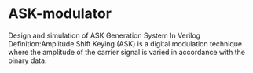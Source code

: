 # ASK-modulator
Design and simulation of ASK Generation System In Verilog
Definition:Amplitude Shift Keying (ASK) is a digital modulation technique where the amplitude of the carrier signal is varied in accordance with the binary data.




